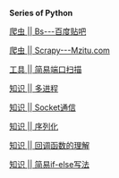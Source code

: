 **Series of Python**


[爬虫 || Bs---百度贴吧](https://github.com/FarFromBeing/Python/tree/master/%E7%88%AC%E8%99%AB/Bs--%E7%99%BE%E5%BA%A6%E8%B4%B4%E5%90%A7)


[爬虫 || Scrapy---Mzitu.com](https://github.com/FarFromBeing/Python/tree/master/%E7%88%AC%E8%99%AB/Scrapy--Mzitu.com)

[工具 || 简易端口扫描](https://github.com/FarFromBeing/Python/tree/master/%E7%AE%80%E6%98%93%E7%AB%AF%E5%8F%A3%E6%89%AB%E6%8F%8F)

[知识 || 多进程](https://github.com/FarFromBeing/Python/tree/master/%E5%9F%BA%E7%A1%80%E7%9F%A5%E8%AF%86/Multiprocessing)


[知识 || Socket通信](https://github.com/FarFromBeing/Python/tree/master/%E5%9F%BA%E7%A1%80%E7%9F%A5%E8%AF%86/SocketProgram)

[知识 || 序列化](https://github.com/FarFromBeing/Python/tree/master/%E5%9F%BA%E7%A1%80%E7%9F%A5%E8%AF%86/pickling)

[知识 || 回调函数的理解](https://github.com/FarFromBeing/Python/tree/master/%E5%9F%BA%E7%A1%80%E7%9F%A5%E8%AF%86/%E5%9B%9E%E8%B0%83%E5%87%BD%E6%95%B0%E7%9A%84%E7%90%86%E8%A7%A3)

[知识 || 简易if-else写法]()